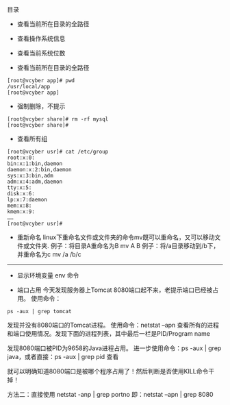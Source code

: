 目录
- 查看当前所在目录的全路径
- 查看操作系统信息
- 查看当前系统位数

- 查看当前所在目录的全路径
```
[root@vcyber app]# pwd
/usr/local/app
[root@vcyber app]
```
- 强制删除，不提示
```
[root@vcyber share]# rm -rf mysql
[root@vcyber share]#
```
- 查看所有组
```
[root@vcyber usr]# cat /etc/group
root:x:0:
bin:x:1:bin,daemon
daemon:x:2:bin,daemon
sys:x:3:bin,adm
adm:x:4:adm,daemon
tty:x:5:
disk:x:6:
lp:x:7:daemon
mem:x:8:
kmem:x:9:
……
[root@vcyber usr]#
```
- 重新命名
linux下重命名文件或文件夹的命令mv既可以重命名，又可以移动文件或文件夹.
例子：将目录A重命名为B
mv A B
例子：将/a目录移动到/b下，并重命名为c
mv /a /b/c
--------------------------------------------------------------------------------

- 显示环境变量
env 命令

- 端口占用
今天发现服务器上Tomcat 8080端口起不来，老提示端口已经被占用。
使用命令：
```
ps -aux | grep tomcat
```
发现并没有8080端口的Tomcat进程。
使用命令：netstat –apn
查看所有的进程和端口使用情况。发现下面的进程列表，其中最后一栏是PID/Program name 

发现8080端口被PID为9658的Java进程占用。
进一步使用命令：ps -aux | grep java，或者直接：ps -aux | grep pid 查看

就可以明确知道8080端口是被哪个程序占用了！然后判断是否使用KILL命令干掉！


方法二：直接使用 netstat   -anp   |   grep  portno
即：netstat –apn | grep 8080
